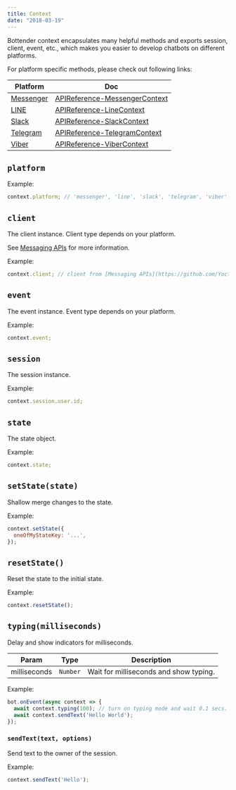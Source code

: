 ```yaml
---
title: Context
date: "2018-03-19"
---
```


Bottender context encapsulates many helpful methods and exports session, client, event, etc., which makes you easier to develop chatbots on different platforms.

For platform specific methods, please check out following links:

| Platform                                | Doc                                                                                          |
| --------------------------------------- | -------------------------------------------------------------------------------------------- |
| [Messenger](https://www.messenger.com/) | [APIReference-MessengerContext](https://bottender.js.org/docs/APIReference-MessengerContext) |
| [LINE](https://line.me/)                | [APIReference-LineContext](https://bottender.js.org/docs/APIReference-LineContext)           |
| [Slack](https://slack.com/)             | [APIReference-SlackContext](https://bottender.js.org/docs/APIReference-SlackContext)         |
| [Telegram](https://telegram.org/)       | [APIReference-TelegramContext](https://bottender.js.org/docs/APIReference-TelegramContext)   |
| [Viber](https://www.viber.com/)         | [APIReference-ViberContext](https://bottender.js.org/docs/APIReference-ViberContext)         |

## `platform`

Example:

```js
context.platform; // 'messenger', 'line', 'slack', 'telegram', 'viber'...
```

## `client`

The client instance. Client type depends on your platform.

See [Messaging APIs](https://github.com/Yoctol/messaging-apis) for more information.

Example:

```js
context.client; // client from [Messaging APIs](https://github.com/Yoctol/messaging-apis)
```

## `event`

The event instance. Event type depends on your platform.

Example:

```js
context.event;
```

## `session`

The session instance.

Example:

```js
context.session.user.id;
```

## `state`

The state object.

Example:

```js
context.state;
```

## `setState(state)`

Shallow merge changes to the state.

Example:

```js
context.setState({
  oneOfMyStateKey: '...',
});
```

## `resetState()`

Reset the state to the initial state.

Example:

```js
context.resetState();
```

## `typing(milliseconds)`

Delay and show indicators for milliseconds.

| Param        | Type     | Description                            |
| ------------ | -------- | -------------------------------------- |
| milliseconds | `Number` | Wait for milliseconds and show typing. |

Example:

```js
bot.onEvent(async context => {
  await context.typing(100); // turn on typing mode and wait 0.1 secs.
  await context.sendText('Hello World');
});
```

### `sendText(text, options)`

Send text to the owner of the session.

Example:

```js
context.sendText('Hello');
```
